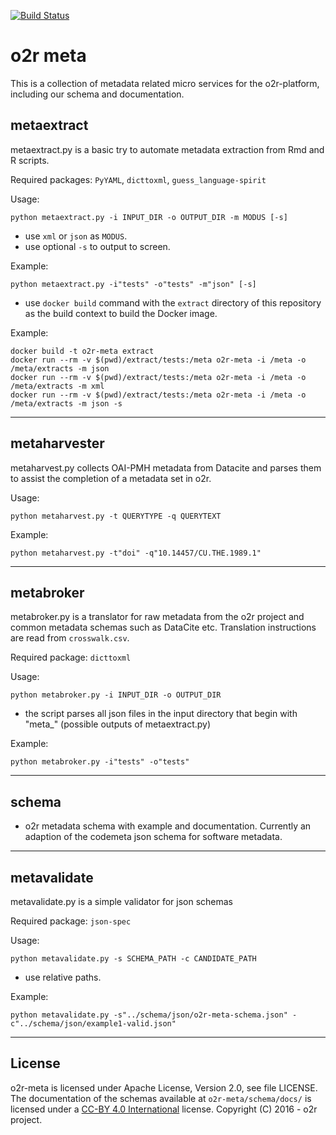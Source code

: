 [![Build Status](https://travis-ci.org/o2r-project/o2r-meta.svg?branch=master)](https://travis-ci.org/o2r-project/o2r-meta)

# o2r meta

This is a collection of metadata related micro services for the o2r-platform, including our schema and documentation.


## metaextract

metaextract.py is a basic try to automate metadata extraction from Rmd and R scripts.

Required packages: ```PyYAML```, ```dicttoxml```, ```guess_language-spirit```

Usage:

    python metaextract.py -i INPUT_DIR -o OUTPUT_DIR -m MODUS [-s]


+ use ```xml``` or ```json``` as ```MODUS```.
+ use optional ```-s``` to output to screen.

Example:

    python metaextract.py -i"tests" -o"tests" -m"json" [-s]


+ use ```docker build``` command with the ```extract``` directory of this repository as the build context to build the Docker image.

Example:

    docker build -t o2r-meta extract
    docker run --rm -v $(pwd)/extract/tests:/meta o2r-meta -i /meta -o /meta/extracts -m json
    docker run --rm -v $(pwd)/extract/tests:/meta o2r-meta -i /meta -o /meta/extracts -m xml
    docker run --rm -v $(pwd)/extract/tests:/meta o2r-meta -i /meta -o /meta/extracts -m json -s

---

## metaharvester

metaharvest.py collects OAI-PMH metadata from Datacite and parses them to assist the completion of a metadata set in o2r.

Usage:

    python metaharvest.py -t QUERYTYPE -q QUERYTEXT

Example:

    python metaharvest.py -t"doi" -q"10.14457/CU.THE.1989.1"

---

## metabroker

metabroker.py is a translator for raw metadata from the o2r project and common metadata schemas such as DataCite etc.
Translation instructions are read from ```crosswalk.csv```.


Required package: ```dicttoxml```

Usage:

    python metabroker.py -i INPUT_DIR -o OUTPUT_DIR

+ the script parses all json files in the input directory that begin with "meta_" (possible outputs of metaextract.py)

Example:

    python metabroker.py -i"tests" -o"tests"

---

## schema

+ o2r metadata schema with example and documentation. Currently an adaption of the codemeta json schema for software metadata.

---

## metavalidate

metavalidate.py is a simple validator for json schemas

Required package: ```json-spec```

Usage:

    python metavalidate.py -s SCHEMA_PATH -c CANDIDATE_PATH

+ use relative paths.

Example:

    python metavalidate.py -s"../schema/json/o2r-meta-schema.json" -c"../schema/json/example1-valid.json"

---

## License

o2r-meta is licensed under Apache License, Version 2.0, see file LICENSE.
The documentation of the schemas available at ```o2r-meta/schema/docs/``` is licensed under a [CC-BY 4.0 International](https://creativecommons.org/licenses/by/4.0/) license.
Copyright (C) 2016 - o2r project.